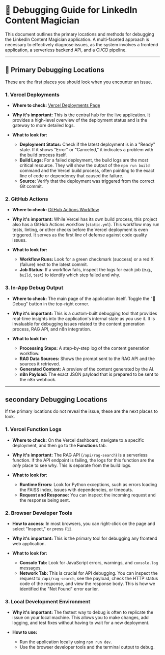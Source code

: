# 🐛 Debugging Guide for LinkedIn Content Magician

This document outlines the primary locations and methods for debugging the LinkedIn Content Magician application. A multi-faceted approach is necessary to effectively diagnose issues, as the system involves a frontend application, a serverless backend API, and a CI/CD pipeline.

---

## 📍 Primary Debugging Locations

These are the first places you should look when you encounter an issue.

### 1. Vercel Deployments

*   **Where to check:** [Vercel Deployments Page](https://vercel.com/rifaterdemsahins-projects/linkedin-content-magician/deployments)

*   **Why it's important:** This is the central hub for the live application. It provides a high-level overview of the deployment status and is the gateway to more detailed logs.

*   **What to look for:**
    *   **Deployment Status:** Check if the latest deployment is in a "Ready" state. If it shows "Error" or "Canceled," it indicates a problem with the build process itself.
    *   **Build Logs:** For a failed deployment, the build logs are the most critical resource. They will show the output of the `npm run build` command and the Vercel build process, often pointing to the exact line of code or dependency that caused the failure.
    *   **Source:** Verify that the deployment was triggered from the correct Git commit.

### 2. GitHub Actions

*   **Where to check:** [GitHub Actions Workflow](https://github.com/rifaterdemsahin/linkedin-content-magician/actions/workflows/static.yml)

*   **Why it's important:** While Vercel has its own build process, this project also has a GitHub Actions workflow (`static.yml`). This workflow may run tests, linting, or other checks before the Vercel deployment is even triggered. It serves as the first line of defense against code quality issues.

*   **What to look for:**
    *   **Workflow Runs:** Look for a green checkmark (success) or a red X (failure) next to the latest commit.
    *   **Job Status:** If a workflow fails, inspect the logs for each job (e.g., `build`, `test`) to identify which step failed and why.

### 3. In-App Debug Output

*   **Where to check:** The main page of the application itself. Toggle the "🐛 Debug" button in the top-right corner.

*   **Why it's important:** This is a custom-built debugging tool that provides real-time insights into the application's internal state as you use it. It is invaluable for debugging issues related to the content generation process, RAG API, and n8n integration.

*   **What to look for:**
    *   **Processing Steps:** A step-by-step log of the content generation workflow.
    *   **RAG Data Sources:** Shows the prompt sent to the RAG API and the sources it retrieved.
    *   **Generated Content:** A preview of the content generated by the AI.
    *   **n8n Payload:** The exact JSON payload that is prepared to be sent to the n8n webhook.

---

##  secondary Debugging Locations

If the primary locations do not reveal the issue, these are the next places to look.

### 1. Vercel Function Logs

*   **Where to check:** On the Vercel dashboard, navigate to a specific deployment, and then go to the **Functions** tab.

*   **Why it's important:** The RAG API (`/api/rag-search`) is a serverless function. If the API endpoint is failing, the logs for this function are the *only* place to see why. This is separate from the build logs.

*   **What to look for:**
    *   **Runtime Errors:** Look for Python exceptions, such as errors loading the FAISS index, issues with dependencies, or timeouts.
    *   **Request and Response:** You can inspect the incoming request and the response being sent.

### 2. Browser Developer Tools

*   **How to access:** In most browsers, you can right-click on the page and select "Inspect," or press `F12`.

*   **Why it's important:** This is the primary tool for debugging any frontend web application.

*   **What to look for:**
    *   **Console Tab:** Look for JavaScript errors, warnings, and `console.log` messages.
    *   **Network Tab:** This is crucial for API debugging. You can inspect the request to `/api/rag-search`, see the payload, check the HTTP status code of the response, and view the response body. This is how we identified the "Not Found" error earlier.

### 3. Local Development Environment

*   **Why it's important:** The fastest way to debug is often to replicate the issue on your local machine. This allows you to make changes, add logging, and test fixes without having to wait for a new deployment.

*   **How to use:**
    *   Run the application locally using `npm run dev`.
    *   Use the browser developer tools and the terminal output to debug.